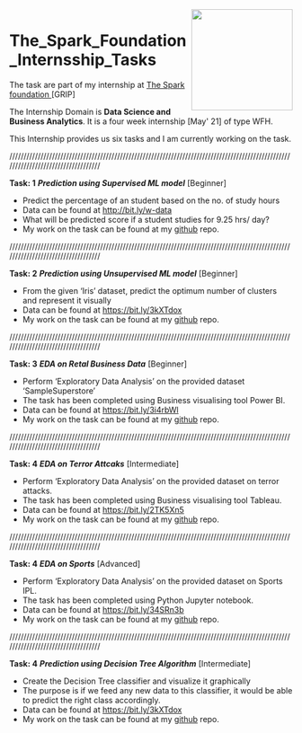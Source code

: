 <img align="right" height="180px" src="https://camo.githubusercontent.com/d61800e0293a2d29f1b65dd9284c0bc60d89fb98eca567ccfc9c34fd5d620119/68747470733a2f2f7777772e746865737061726b73666f756e646174696f6e73696e6761706f72652e6f72672f696d616765732f6c6f676f5f736d616c6c2e706e67" />

# The_Spark_Foundation_Internsship_Tasks
The task are part of my internship at <a href="https://www.thesparksfoundationsingapore.org/" >The Spark foundation </a> [GRIP]

The Internship Domain is **Data Science and Business Analytics**. It is a four week internship [May' 21] of type WFH.

This Internship provides us six tasks and I am currently working on the task.

///////////////////////////////////////////////////////////////////////////////////////////////////////////////////////////////////

**Task: 1**  ***Prediction using Supervised ML model*** [Beginner]

- Predict the percentage of an student based on the no. of study hours
- Data can be found at http://bit.ly/w-data
- What will be predicted score if a student studies for 9.25 hrs/ day?
- My work on the task can be found at my <a href="https://github.com/sanjaykazi/The_Spark_Foundation_Internsship_Tasks/blob/main/Task_1.ipynb">github</a> repo.


///////////////////////////////////////////////////////////////////////////////////////////////////////////////////////////////////

**Task: 2**  ***Prediction using Unsupervised ML model*** [Beginner]

- From the given ‘Iris’ dataset, predict the optimum number of clusters and represent it visually
- Data can be found at https://bit.ly/3kXTdox
- My work on the task can be found at my <a href="https://github.com/sanjaykazi/The_Spark_Foundation_Internsship_Tasks/blob/main/Task_2.ipynb">github</a> repo.

///////////////////////////////////////////////////////////////////////////////////////////////////////////////////////////////////

**Task: 3**  ***EDA on Retal Business Data*** [Beginner]

- Perform ‘Exploratory Data Analysis’ on the provided dataset ‘SampleSuperstore’
- The task has been completed using Business visualising tool Power BI.
- Data can be found at https://bit.ly/3i4rbWl
- My work on the task can be found at my <a href="https://github.com/sanjaykazi/The_Spark_Foundation_Internsship_Tasks/blob/main/Task_3.pbix">github</a> repo.

///////////////////////////////////////////////////////////////////////////////////////////////////////////////////////////////////

**Task: 4**  ***EDA on Terror Attcaks*** [Intermediate]

- Perform ‘Exploratory Data Analysis’ on the provided dataset on terror attacks.
- The task has been completed using Business visualising tool Tableau.
- Data can be found at https://bit.ly/2TK5Xn5
- My work on the task can be found at my <a href="https://github.com/sanjaykazi/The_Spark_Foundation_Internsship_Tasks/blob/main/Task_4.twb">github</a> repo.

///////////////////////////////////////////////////////////////////////////////////////////////////////////////////////////////////

**Task: 4**  ***EDA on Sports*** [Advanced]

- Perform ‘Exploratory Data Analysis’ on the provided dataset on Sports IPL.
- The task has been completed using Python Jupyter notebook.
- Data can be found at https://bit.ly/34SRn3b
- My work on the task can be found at my <a href="https://github.com/sanjaykazi/The_Spark_Foundation_Internsship_Tasks/blob/main/Task_5.ipynb">github</a> repo.

///////////////////////////////////////////////////////////////////////////////////////////////////////////////////////////////////

**Task: 4**  ***Prediction using Decision Tree Algorithm*** [Intermediate]
- Create the Decision Tree classifier and visualize it graphically
- The purpose is if we feed any new data to this classifier, it would be able to predict the right class accordingly.
- Data can be found at https://bit.ly/3kXTdox
- My work on the task can be found at my <a href="https://github.com/sanjaykazi/The_Spark_Foundation_Internsship_Tasks/blob/main/Task_6.ipynb">github</a> repo.
